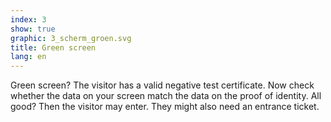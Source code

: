 ```yaml
---
index: 3
show: true
graphic: 3_scherm_groen.svg
title: Green screen
lang: en
---
```

Green screen? The visitor has a valid negative test certificate. Now check whether the data on your screen match the data on the proof of identity. All good? Then the visitor may enter. They might also need an entrance ticket.
